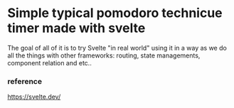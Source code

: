 # Simple typical pomodoro technicue timer made with svelte

The goal of all of it is to try Svelte "in real world" using it in a way as we do all the things with other frameworks: routing, state managements, component relation and etc..

### reference
https://svelte.dev/
